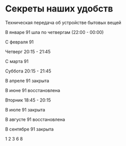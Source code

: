 # Секреты наших удобств

Техническая передача об устройстве бытовых вещей

В январе 91 шла по четвергам (22:00 - 00:00)

С февраля 91

Четверг 20:15 - 21:45

С марта 91

Суббота 20:15 - 21:45

В апреле 91 закрыта

В июне 91 восстановлена

Вторник 18:45 - 20:15

В июле 91 закрыта

В августе 91 восстановлена

В сентябре 91 закрыта

1 2 3 6 8
